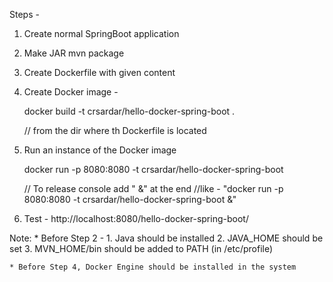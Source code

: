 Steps -

1. Create normal SpringBoot application

2. Make JAR 
    mvn package

3. Create Dockerfile with given content

4. Create Docker image -
    
    docker build -t crsardar/hello-docker-spring-boot .
    
    // from the dir where th Dockerfile is located
    
5. Run an instance of the Docker image

    docker run -p 8080:8080 -t crsardar/hello-docker-spring-boot

   // To release console add " &" at the end
   //like - "docker run -p 8080:8080 -t crsardar/hello-docker-spring-boot &"
    
7. Test - http://localhost:8080/hello-docker-spring-boot/

Note: 
	* Before Step 2 -
		1. Java should be installed
		2. JAVA_HOME should be set
		3. MVN_HOME/bin should be added to PATH
		(in /etc/profile)

	* Before Step 4, Docker Engine should be installed in the system
